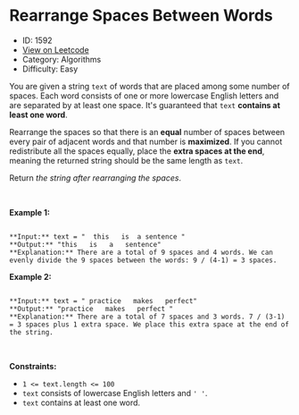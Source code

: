 # Rearrange Spaces Between Words
* ID: 1592
* [View on Leetcode](https://leetcode.com/problems/rearrange-spaces-between-words)
* Category: Algorithms
* Difficulty: Easy

You are given a string `text` of words that are placed among some number of spaces. Each word consists of one or more lowercase English letters and are separated by at least one space. It's guaranteed that `text` **contains at least one word**.


Rearrange the spaces so that there is an **equal** number of spaces between every pair of adjacent words and that number is **maximized**. If you cannot redistribute all the spaces equally, place the **extra spaces at the end**, meaning the returned string should be the same length as `text`.


Return *the string after rearranging the spaces*.


 


**Example 1:**



```

**Input:** text = "  this   is  a sentence "
**Output:** "this   is   a   sentence"
**Explanation:** There are a total of 9 spaces and 4 words. We can evenly divide the 9 spaces between the words: 9 / (4-1) = 3 spaces.

```

**Example 2:**



```

**Input:** text = " practice   makes   perfect"
**Output:** "practice   makes   perfect "
**Explanation:** There are a total of 7 spaces and 3 words. 7 / (3-1) = 3 spaces plus 1 extra space. We place this extra space at the end of the string.

```

 


**Constraints:**


* `1 <= text.length <= 100`
* `text` consists of lowercase English letters and `' '`.
* `text` contains at least one word.


